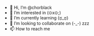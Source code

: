 - 👋 Hi, I’m @chorblack
- 👀 I’m interested in (⊙x⊙;)
- 🌱 I’m currently learning (ಥ_ಥ)
- 💞️ I’m looking to collaborate on (-_-) zzz
- 📫 How to reach me 

<!---
chorblack/chorblack is a ✨ special ✨ repository because its `README.md` (this file) appears on your GitHub profile.
You can click the Preview link to take a look at your changes.
--->
